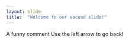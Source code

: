 ```yaml
---
layout: slide
title:  "Welcome to our second slide!"
---
```


A funny comment
Use the left arrow to go back!
